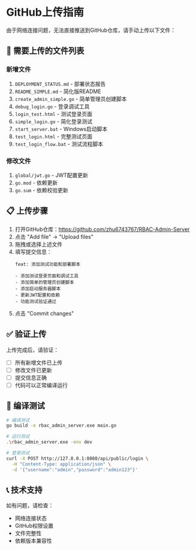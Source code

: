 # GitHub上传指南

由于网络连接问题，无法直接推送到GitHub仓库，请手动上传以下文件：

## 📁 需要上传的文件列表

### 新增文件
1. `DEPLOYMENT_STATUS.md` - 部署状态报告
2. `README_SIMPLE.md` - 简化版README
3. `create_admin_simple.go` - 简单管理员创建脚本
4. `debug_login.go` - 登录调试工具
5. `login_test.html` - 测试登录页面
6. `simple_login.go` - 简化登录测试
7. `start_server.bat` - Windows启动脚本
8. `test_login.html` - 完整测试页面
9. `test_login_flow.bat` - 测试流程脚本

### 修改文件
1. `global/jwt.go` - JWT配置更新
2. `go.mod` - 依赖更新
3. `go.sum` - 依赖校验更新

## 📋 上传步骤

1. 打开GitHub仓库：https://github.com/zhu6743767/RBAC-Admin-Server
2. 点击 "Add file" → "Upload files"
3. 拖拽或选择上述文件
4. 填写提交信息：
   ```
   feat: 添加测试功能和部署脚本
   
   - 添加测试登录页面和调试工具
   - 添加简单的管理员创建脚本  
   - 添加启动服务器脚本
   - 更新JWT配置和依赖
   - 功能测试验证通过
   ```
5. 点击 "Commit changes"

## ✅ 验证上传
上传完成后，请验证：
- [ ] 所有新增文件已上传
- [ ] 修改文件已更新
- [ ] 提交信息正确
- [ ] 代码可以正常编译运行

## 🔧 编译测试
```bash
# 编译测试
go build -o rbac_admin_server.exe main.go

# 运行测试
.\rbac_admin_server.exe -env dev

# 登录测试
curl -X POST http://127.0.0.1:8080/api/public/login \
  -H "Content-Type: application/json" \
  -d '{"username":"admin","password":"admin123"}'
```

## 📞 技术支持
如有问题，请检查：
- 网络连接状态
- GitHub权限设置
- 文件完整性
- 依赖版本兼容性